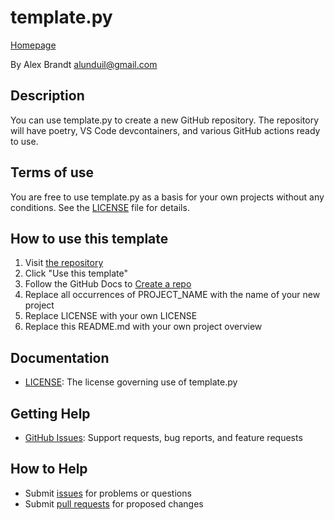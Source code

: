 # template.py

[Homepage][repository]

By Alex Brandt <alunduil@gmail.com>

## Description

You can use template.py to create a new GitHub repository.  The repository will
have poetry, VS Code devcontainers, and various GitHub actions ready to use.

## Terms of use

You are free to use template.py as a basis for your own projects without any
conditions.  See the [LICENSE] file for details.

## How to use this template

1. Visit [the repository][repository]
1. Click "Use this template"
1. Follow the GitHub Docs to [Create a repo][create a repo]
1. Replace all occurrences of PROJECT_NAME with the name of your new project
1. Replace LICENSE with your own LICENSE
1. Replace this README.md with your own project overview

## Documentation

* [LICENSE]: The license governing use of template.py

## Getting Help

* [GitHub Issues][issues]: Support requests, bug reports, and feature requests

## How to Help

* Submit [issues] for problems or questions
* Submit [pull requests] for proposed changes

[create a repo]: https://docs.github.com/en/get-started/quickstart/create-a-repo
[issues]: https://github.com/alunduil/template.py/issues
[LICENSE]: ./LICENSE
[pull requests]: https://github.com/alunduil/template.py/pulls
[repository]: https://github.com/alunduil/template.py